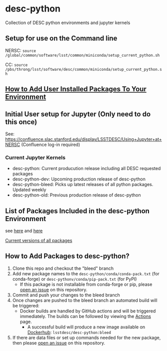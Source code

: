 # desc-python
Collection of DESC python environments and jupyter kernels

## Setup for use on the Command line
NERSC: ```source /global/common/software/lsst/common/miniconda/setup_current_python.sh```

CC: ```source /pbs/throng/lsst/software/desc/common/miniconda/setup_current_python.sh```

## [How to Add User Installed Packages To Your Environment](https://github.com/LSSTDESC/desc-python/wiki/Add-Packages-to-the-desc-python-environment)

## Initial User setup for Jupyter (Only need to do this once)
See: https://confluence.slac.stanford.edu/display/LSSTDESC/Using+Jupyter+at+NERSC (Confluence log-in required)

### Current Jupyter Kernels
- desc-python:  Current producution release including all DESC requested packages
- desc-python-dev: Upcoming production release of desc-python
- desc-python-bleed: Picks up latest releases of all python packages. Updated weekly
- desc-python-old: Previous production release of desc-python

## List of Packages Included in the desc-python Environment
see [here](https://github.com/LSSTDESC/desc-python/blob/main/conda/lock/environment.yml) and [here](https://github.com/LSSTDESC/desc-python/blob/main/conda/lock/pyproject.toml) 

[Current versions of all packages](https://github.com/LSSTDESC/desc-python/blob/main/conda/export/desc-python-nersc-2025-09-11-49-44.yml)

## How to Add Packages to desc-python?

1. Clone this repo and checkout the "bleed" branch
2. Add new package names to the `desc-python/conda/conda-pack.txt` (for conda-forge) or `desc-pythonv/conda/pip-pack.txt` (for PyPI)
    * If this package is not installable from conda-forge or pip, please [open an issue](https://github.com/LSSTDESC/desc-python/issues) on this repository.
3. Commit and push your changes to the bleed branch
4. Once changes are pushed to the bleed branch an automated build will be triggered:
    * Docker builds are handled by GitHub actions and will be triggered immediately. The builds can be followed by viewing the [Actions](https://github.com/LSSTDESC/desc-python/actions) page.
        * A successful build will produce a new image available on [Dockerhub](https://hub.docker.com/r/lsstdesc/desc-python/tags): `lsstdesc/desc-python:bleed`
 5. If there are data files or set up commands needed for the new package, then please [open an issue](https://github.com/LSSTDESC/desc-python/issues) on this repository.

